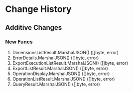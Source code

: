 # Change History

## Additive Changes

### New Funcs

1. DimensionsListResult.MarshalJSON() ([]byte, error)
1. ErrorDetails.MarshalJSON() ([]byte, error)
1. ExportExecutionListResult.MarshalJSON() ([]byte, error)
1. ExportListResult.MarshalJSON() ([]byte, error)
1. OperationDisplay.MarshalJSON() ([]byte, error)
1. OperationListResult.MarshalJSON() ([]byte, error)
1. QueryResult.MarshalJSON() ([]byte, error)
